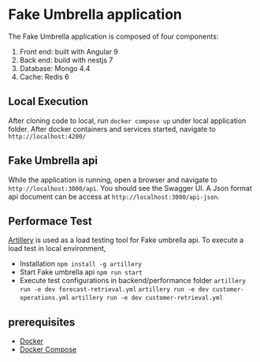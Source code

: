 # Fake Umbrella application

The Fake Umbrella application is composed of four components:
<ol>
<li>Front end: built with Angular 9 </li>
<li>Back end: build with nestjs 7</li>
<li>Database: Mongo 4.4</li>
<li>Cache: Redis 6 </li>
</ol>

## Local Execution

After cloning code to local, run `docker compose up` under local application folder. After docker containers and services started, navigate to `http://localhost:4200/`

## Fake Umbrella api
While the application is running, open a browser and navigate to `http://localhost:3000/api`. You should see the Swagger UI. A Json format api document can be access at `http://localhost:3000/api-json`.

## Performace Test
[Artillery](https://artillery.io/) is used as a load testing tool for Fake umbrella api. To execute a load test in local environment, 
- Installation `npm install -g artillery`
- Start Fake umbrella api `npm run start`
- Execute test configurations in backend/performance folder
  `artillery run -e dev forecast-retrieval.yml`
  `artillery run -e dev customer-operations.yml`
  `artillery run -e dev customer-retrieval.yml`

## prerequisites

- [Docker](https://docs.docker.com/get-docker/)
- [Docker Compose](https://docs.docker.com/compose/install/)
